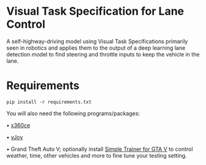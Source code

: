 # Visual Task Specification for Lane Control
A self-highway-driving model using Visual Task Specifications primarily seen in robotics and applies them to the output of a deep learning lane detection model to find steering and throttle inputs to keep the vehicle in the lane.
# Requirements
```
pip install -r requirements.txt
```

You will also need the following programs/packages:

• [x360ce](https://www.x360ce.com/)

• [vJoy](https://sourceforge.net/projects/vjoystick/)

• Grand Theft Auto V; optionally install [Simple Trainer for GTA V](https://www.gta5-mods.com/scripts/simple-trainer-for-gtav) to control  weather, time, other vehicles and more to fine tune your testing setting.

